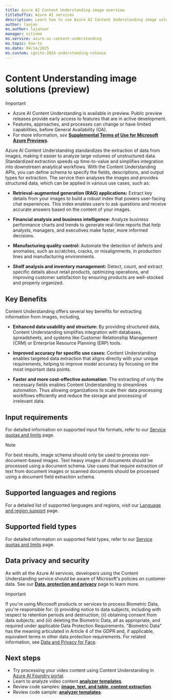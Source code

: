 ```yaml
---
title: Azure AI Content Understanding image overview
titleSuffix: Azure AI services
description: Learn how to use Azure AI Content Understanding image solutions
author: laujan
ms.author: lajanuar
manager: nitinme
ms.service: azure-ai-content-understanding
ms.topic: how-to
ms.date: 04/14/2025
ms.custom: ignite-2024-understanding-release
---
```


# Content Understanding image solutions (preview)

> [!IMPORTANT]
>
> * Azure AI Content Understanding is available in preview. Public preview releases provide early access to features that are in active development.
> * Features, approaches, and processes can change or have limited capabilities, before General Availability (GA).
> * For more information, *see* [**Supplemental Terms of Use for Microsoft Azure Previews**](https://azure.microsoft.com/support/legal/preview-supplemental-terms).

Azure AI Content Understanding standardizes the extraction of data from images, making it easier to analyze large volumes of unstructured data. Standardized extraction speeds up time-to-value and simplifies integration into downstream analytical workflows. With the Content Understanding APIs, you can define schema to specify the fields, descriptions, and output types for extraction. The service then analyses the images and provides structured data, which can be applied in various use cases, such as:

* **Retrieval-augmented generation (RAG) applications:** Extract key details from your images to build a robust index that powers user-facing chat experiences. This index enables users to ask questions and receive accurate answers based on the content of your images.

* **Financial analysis and business intelligence:** Analyze business performance charts and trends to generate real-time reports that help analysts, managers, and executives make faster, more informed decisions.

* **Manufacturing quality control:** Automate the detection of defects and anomalies, such as scratches, cracks, or misalignments, in production lines and manufacturing environments.

* **Shelf analysis and inventory management:** Detect, count, and extract specific details about retail products, optimizing operations, and improving customer satisfaction by ensuring products are well-stocked and properly organized.

## Key Benefits

Content Understanding offers several key benefits for extracting information from images, including,

* **Enhanced data usability and structure:** By providing structured data, Content Understanding simplifies integration with databases, spreadsheets, and systems like Customer Relationship Management (CRM) or Enterprise Resource Planning (ERP) tools.

* **Improved accuracy for specific use cases:** Content Understanding enables targeted data extraction that aligns directly with your unique requirements, helping to improve model accuracy by focusing on the most important data points.

* **Faster and more cost-effective automation:**  The extracting of only the necessary fields enables Content Understanding to streamlines automation. Thus allowing organizations to scale their data processing workflows efficiently and reduce the storage and processing of irrelevant data.


## Input requirements
For detailed information on supported input file formats, refer to our [Service quotas and limits](../service-limits.md) page.

> [!NOTE]
> For best results, image schema should only be used to process non-document-based images.
> Text heavy images of documents should be processed using a document schema.
> Use cases that require extraction of text from document images or scanned documents should be processed using a document field extraction schema.

## Supported languages and regions
For a detailed list of supported languages and regions, visit our [Language and region support](../language-region-support.md) page.

## Supported field types
For detailed information on supported field types, refer to our [Service quotas and limits](../service-limits.md#field-type-limits) page.

## Data privacy and security

As with all the Azure AI services, developers using the Content Understanding service should be aware of Microsoft's policies on customer data. See our [**Data, protection and privacy**](https://www.microsoft.com/trust-center/privacy) page to learn more.

> [!IMPORTANT]
> If you're using Microsoft products or services to process Biometric Data, you're responsible for: (i) providing notice to data subjects, including with respect to retention periods and destruction; (ii) obtaining consent from data subjects; and (iii) deleting the Biometric Data, all as appropriate, and required under applicable Data Protection Requirements. "Biometric Data" has the meaning articulated in Article 4 of the GDPR and, if applicable, equivalent terms in other data protection requirements. For related information, see [Data and Privacy for Face](/legal/cognitive-services/face/data-privacy-security).

## Next steps

* Try processing your video content using Content Understanding in [Azure AI Foundry portal](https://aka.ms/cu-landing).
* Learn to analyze video content [**analyzer templates**](../quickstart/use-ai-foundry.md).
* Review code samples: [**image, text, and table, content extraction**](https://github.com/Azure-Samples/azure-ai-search-with-content-understanding-python#samples).
* Review code sample: [**analyzer templates**](https://github.com/Azure-Samples/azure-ai-content-understanding-python/tree/main/analyzer_templates).
